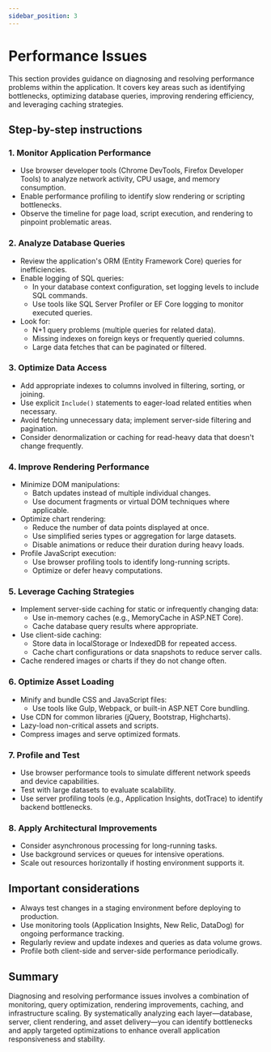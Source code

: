 ```yaml
---
sidebar_position: 3
---
```


# Performance Issues

This section provides guidance on diagnosing and resolving performance problems within the application. It covers key areas such as identifying bottlenecks, optimizing database queries, improving rendering efficiency, and leveraging caching strategies.

## Step-by-step instructions

### 1. Monitor Application Performance

- Use browser developer tools (Chrome DevTools, Firefox Developer Tools) to analyze network activity, CPU usage, and memory consumption.
- Enable performance profiling to identify slow rendering or scripting bottlenecks.
- Observe the timeline for page load, script execution, and rendering to pinpoint problematic areas.

### 2. Analyze Database Queries

- Review the application's ORM (Entity Framework Core) queries for inefficiencies.
- Enable logging of SQL queries:
  - In your database context configuration, set logging levels to include SQL commands.
  - Use tools like SQL Server Profiler or EF Core logging to monitor executed queries.
- Look for:
  - N+1 query problems (multiple queries for related data).
  - Missing indexes on foreign keys or frequently queried columns.
  - Large data fetches that can be paginated or filtered.

### 3. Optimize Data Access

- Add appropriate indexes to columns involved in filtering, sorting, or joining.
- Use explicit `Include()` statements to eager-load related entities when necessary.
- Avoid fetching unnecessary data; implement server-side filtering and pagination.
- Consider denormalization or caching for read-heavy data that doesn't change frequently.

### 4. Improve Rendering Performance

- Minimize DOM manipulations:
  - Batch updates instead of multiple individual changes.
  - Use document fragments or virtual DOM techniques where applicable.
- Optimize chart rendering:
  - Reduce the number of data points displayed at once.
  - Use simplified series types or aggregation for large datasets.
  - Disable animations or reduce their duration during heavy loads.
- Profile JavaScript execution:
  - Use browser profiling tools to identify long-running scripts.
  - Optimize or defer heavy computations.

### 5. Leverage Caching Strategies

- Implement server-side caching for static or infrequently changing data:
  - Use in-memory caches (e.g., MemoryCache in ASP.NET Core).
  - Cache database query results where appropriate.
- Use client-side caching:
  - Store data in localStorage or IndexedDB for repeated access.
  - Cache chart configurations or data snapshots to reduce server calls.
- Cache rendered images or charts if they do not change often.

### 6. Optimize Asset Loading

- Minify and bundle CSS and JavaScript files:
  - Use tools like Gulp, Webpack, or built-in ASP.NET Core bundling.
- Use CDN for common libraries (jQuery, Bootstrap, Highcharts).
- Lazy-load non-critical assets and scripts.
- Compress images and serve optimized formats.

### 7. Profile and Test

- Use browser performance tools to simulate different network speeds and device capabilities.
- Test with large datasets to evaluate scalability.
- Use server profiling tools (e.g., Application Insights, dotTrace) to identify backend bottlenecks.

### 8. Apply Architectural Improvements

- Consider asynchronous processing for long-running tasks.
- Use background services or queues for intensive operations.
- Scale out resources horizontally if hosting environment supports it.

## Important considerations

- Always test changes in a staging environment before deploying to production.
- Use monitoring tools (Application Insights, New Relic, DataDog) for ongoing performance tracking.
- Regularly review and update indexes and queries as data volume grows.
- Profile both client-side and server-side performance periodically.

## Summary

Diagnosing and resolving performance issues involves a combination of monitoring, query optimization, rendering improvements, caching, and infrastructure scaling. By systematically analyzing each layer—database, server, client rendering, and asset delivery—you can identify bottlenecks and apply targeted optimizations to enhance overall application responsiveness and stability.